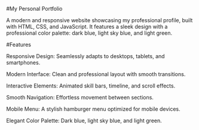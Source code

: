 #My Personal Portfolio

A modern and responsive website showcasing my professional profile, built with HTML, CSS, and JavaScript. It features a sleek design with a professional color palette: dark blue, light sky blue, and light green.

#Features

Responsive Design: Seamlessly adapts to desktops, tablets, and smartphones.

Modern Interface: Clean and professional layout with smooth transitions.

Interactive Elements: Animated skill bars, timeline, and scroll effects.

Smooth Navigation: Effortless movement between sections.

Mobile Menu: A stylish hamburger menu optimized for mobile devices.

Elegant Color Palette: Dark blue, light sky blue, and light green.

